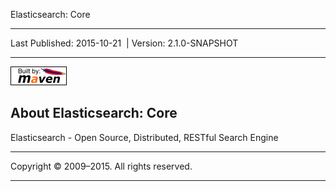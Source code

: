 Elasticsearch: Core

------------------------------------------------------------------------

<span id="publishDate">Last Published: 2015-10-21</span>  | <span id="projectVersion">Version: 2.1.0-SNAPSHOT</span>

------------------------------------------------------------------------

[![Built by Maven](./images/logos/maven-feather.png)](http://maven.apache.org/ "Built by Maven")

About Elasticsearch: Core
-------------------------

Elasticsearch - Open Source, Distributed, RESTful Search Engine

------------------------------------------------------------------------

Copyright © 2009–2015. All rights reserved.

------------------------------------------------------------------------


